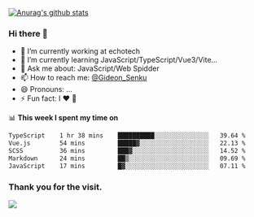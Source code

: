 [![Anurag's github stats](https://github-readme-stats.vercel.app/api?username=gideonsenku)](https://github.com/anuraghazra/github-readme-stats)
### Hi there 👋
- 🔭 I’m currently working at echotech
- 🌱 I’m currently learning JavaScript/TypeScript/Vue3/Vite...
- 💬 Ask me about: JavaScript/Web Spidder 
- 📫 How to reach me: [@Gideon_Senku](https://t.me/Gideon_Senku)
- 😄 Pronouns: ...
- ⚡ Fun fact: I ❤️ 🎵

📊 **This week I spent my time on**
<!--START_SECTION:waka-->

```txt
TypeScript    1 hr 38 mins    ██████████░░░░░░░░░░░░░░░   39.64 %
Vue.js        54 mins         █████▓░░░░░░░░░░░░░░░░░░░   22.13 %
SCSS          36 mins         ███▓░░░░░░░░░░░░░░░░░░░░░   14.52 %
Markdown      24 mins         ██▒░░░░░░░░░░░░░░░░░░░░░░   09.69 %
JavaScript    17 mins         █▓░░░░░░░░░░░░░░░░░░░░░░░   07.11 %
```

<!--END_SECTION:waka-->


### Thank you for the visit.
![](http://profile-counter.glitch.me/gideonsenku/count.svg)
<!--
**GideonSenku/GideonSenku** is a ✨ _special_ ✨ repository because its `README.md` (this file) appears on your GitHub profile.

Here are some ideas to get you started:

- 🔭 I’m currently working on ...
- 🌱 I’m currently learning ...
- 👯 I’m looking to collaborate on ...
- 🤔 I’m looking for help with ...
- 💬 Ask me about ...
- 📫 How to reach me: ...
- 😄 Pronouns: ...
- ⚡ Fun fact: ...
-->

